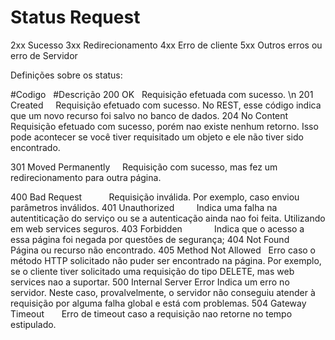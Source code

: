 # Status Request

2xx     Sucesso
3xx     Redirecionamento
4xx     Erro de cliente
5xx     Outros erros ou erro de Servidor

Definições sobre os status:

#Codigo                   #Descrição
200 OK                    Requisição efetuada com sucesso. \n
201 Created               Requisição efetuado com sucesso. No REST, esse código indica que um novo recurso foi salvo no banco                             de dados.
204 No Content            Requisição efetuado com sucesso, porém nao existe nenhum retorno. Isso pode acontecer se você tiver                             requisitado um objeto e ele não tiver sido encontrado.

301 Moved Permanently     Requisição com sucesso, mas fez um redirecionamento para outra página.

400 Bad Request           Requisição inválida. Por exemplo, caso enviou parâmetros inválidos.
401 Unauthorized          Indica uma falha na autentiticação do serviço ou se a autenticação ainda nao foi feita. Utilizando em                           web services seguros.
403 Forbidden             Indica que o acesso a essa página foi negada por questões de segurança;
404 Not Found             Página ou recurso não encontrado.
405 Method Not Allowed    Erro caso o método HTTP solicitado não puder ser encontrado na página. Por exemplo, se o cliente                               tiver solicitado uma requisição do tipo DELETE, mas web services nao a suportar.
500 Internal Server Error Indica um erro no servidor. Neste caso, provalvelmente, o servidor não conseguiu atender à requisição                           por alguma falha global e está com problemas.
504 Gateway Timeout       Erro de timeout caso a requisição nao retorne no tempo estipulado.
